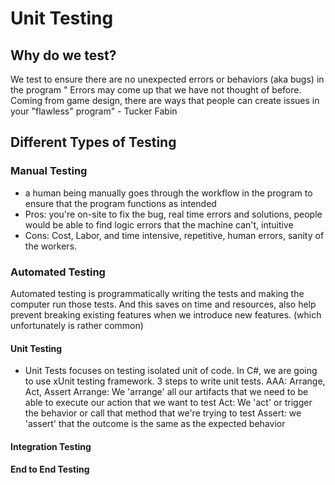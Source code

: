 # Unit Testing

## Why do we test?
We test to ensure there are no unexpected errors or behaviors (aka bugs) in the program
" Errors may come up that we have not thought of before. Coming from game design, there are ways that people can create issues in your "flawless" program" - Tucker Fabin

## Different Types of Testing
### Manual Testing
- a human being manually goes through the workflow in the program to ensure that the program functions as intended
- Pros: you're on-site to fix the bug, real time errors and solutions, people would be able to find logic errors that the machine can't, intuitive
- Cons: Cost, Labor, and time intensive, repetitive, human errors, sanity of the workers.

### Automated Testing
Automated testing is programmatically writing the tests and making the computer run those tests. And this saves on time and resources, also help prevent breaking existing features when we introduce new features. (which unfortunately is rather common)

#### Unit Testing
- Unit Tests focuses on testing isolated unit of code. In C#, we are going to use xUnit testing framework. 3 steps to write unit tests. AAA: Arrange, Act, Assert
Arrange: We 'arrange' all our artifacts that we need to be able to execute our action that we want to test
Act: We 'act' or trigger the behavior or call that method that we're trying to test
Assert: we 'assert' that the outcome is the same as the expected behavior 

#### Integration Testing

#### End to End Testing